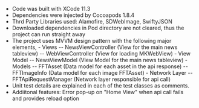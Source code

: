 * Code was built with XCode 11.3
* Dependencies were injected by Cocoapods 1.8.4
* Thrd Party Libraries used: Alamofire, SDWebImage, SwiftyJSON
* Downloaded dependencies in Pod directory are not cleared, thus the project can run straight away
* The project uses MVVM design pattern with the following major elements,
        - Views
            -- NewsViewController (View for the main news tableview)
            -- WebViewController (View for loading MKWebView)
        - View Model
            -- NewsViewModel (View Model for the main news tableview)
        - Models
            -- FFTAsset (Data model for each asset in the api response)
            -- FFTImageInfo (Data model for each image FFTAsset)
        - Network Layer
            -- FFTApiRequestManager (Network layer responsible for api call)
* Unit test details are explained in each of the test classes as comments.
* Addiitonal features: Error pop-up on "Home View" when api call fails and provides reload option

